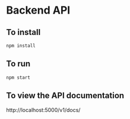 # Backend API

## To install
```npm install```

## To run
```npm start```

## To view the API documentation
http://localhost:5000/v1/docs/
